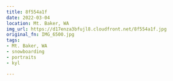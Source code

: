 ```yaml
---
title: 8f554a1f
date: 2022-03-04
location: Mt. Baker, WA
img_url: https://d17enza3bfujl8.cloudfront.net/8f554a1f.jpg
original_fn: IMG_6500.jpg
tags:
- Mt. Baker, WA
- snowboarding
- portraits
- kyl

---
```

